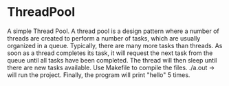 # ThreadPool
A simple Thread Pool.
 A thread pool is a design pattern where a number of threads are created to perform a number of tasks, which are usually organized in a queue. 
 Typically, there are many more tasks than threads. As soon as a thread completes its task, it will request the next task from the queue until all tasks have been completed. 
 The thread will then sleep until there are new tasks available.
 Use Makefile to compile the files. ./a.out -> will run the project.
 Finally, the program will print "hello" 5 times.
